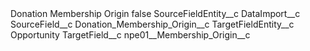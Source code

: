 <?xml version="1.0" encoding="UTF-8"?>
<CustomMetadata xmlns="http://soap.sforce.com/2006/04/metadata" xmlns:xsi="http://www.w3.org/2001/XMLSchema-instance" xmlns:xsd="http://www.w3.org/2001/XMLSchema">
    <label>Donation Membership Origin</label>
    <protected>false</protected>
    <values>
        <field>SourceFieldEntity__c</field>
        <value xsi:type="xsd:string">DataImport__c</value>
    </values>
    <values>
        <field>SourceField__c</field>
        <value xsi:type="xsd:string">Donation_Membership_Origin__c</value>
    </values>
    <values>
        <field>TargetFieldEntity__c</field>
        <value xsi:type="xsd:string">Opportunity</value>
    </values>
    <values>
        <field>TargetField__c</field>
        <value xsi:type="xsd:string">npe01__Membership_Origin__c</value>
    </values>
</CustomMetadata>

